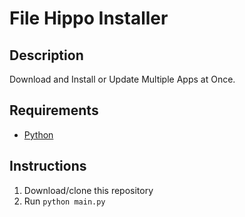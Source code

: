 # File Hippo Installer
## Description
Download and Install or Update Multiple Apps at Once.

## Requirements
 * [Python](https://www.python.org/downloads/)

## Instructions
1. Download/clone this repository
2. Run `python main.py`

